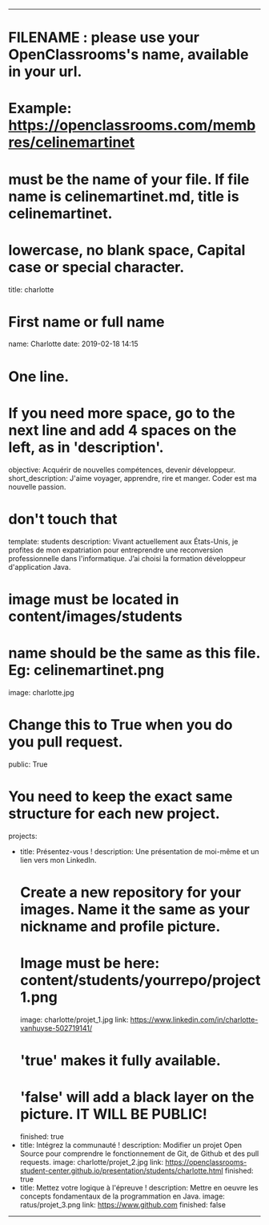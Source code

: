 ---

# FILENAME : please use your OpenClassrooms's name, available in your url.
# Example: https://openclassrooms.com/membres/celinemartinet
# must be the name of your file. If file name is celinemartinet.md, title is celinemartinet.
# lowercase, no blank space, Capital case or special character.
title: charlotte

# First name or full name
name: Charlotte
date: 2019-02-18 14:15

# One line.
# If you need more space, go to the next line and add 4 spaces on the left, as in 'description'.
objective: Acquérir de nouvelles compétences, devenir développeur.
short_description: J'aime voyager, apprendre, rire et manger. Coder est ma nouvelle passion.

# don't touch that
template: students
description:
    Vivant actuellement aux États-Unis, je profites de mon expatriation 
    pour entreprendre une reconversion professionnelle dans l'informatique. 
    J’ai choisi la formation développeur d'application Java. 
    
# image must be located in content/images/students
# name should be the same as this file. Eg: celinemartinet.png
image: charlotte.jpg

# Change this to True when you do you pull request.
public: True

# You need to keep the exact same structure for each new project.
projects:
  - title: Présentez-vous !
    description: Une présentation de moi-même et un lien vers mon LinkedIn.
    # Create a new repository for your images. Name it the same as your nickname and profile picture.
    # Image must be here: content/students/yourrepo/project1.png
    image: charlotte/projet_1.jpg
    link: https://www.linkedin.com/in/charlotte-vanhuyse-502719141/
    # 'true' makes it fully available.
    # 'false' will add a black layer on the picture. IT WILL BE PUBLIC!
    finished: true
  - title: Intégrez la communauté !
    description: Modifier un projet Open Source pour comprendre le fonctionnement de Git, de Github et des pull requests. 
    image: charlotte/projet_2.jpg
    link: https://openclassrooms-student-center.github.io/presentation/students/charlotte.html
    finished: true
  - title: Mettez votre logique à l'épreuve !
    description: Mettre en oeuvre les concepts fondamentaux de la programmation en Java.
    image: ratus/projet_3.png
    link: https://www.github.com
    finished: false
---